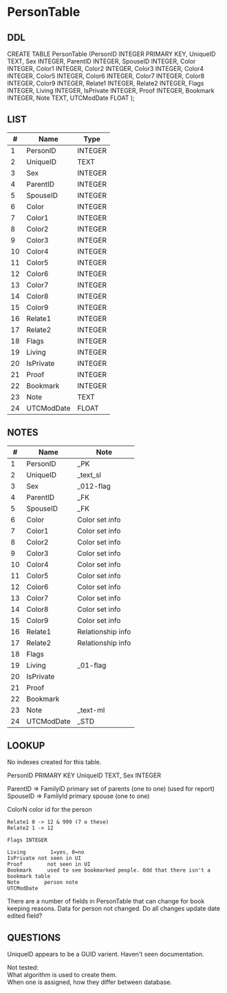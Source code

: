 # PersonTable

## DDL

CREATE TABLE PersonTable (PersonID INTEGER PRIMARY KEY, UniqueID TEXT, Sex INTEGER, ParentID INTEGER, SpouseID INTEGER, Color INTEGER, Color1 INTEGER, Color2 INTEGER, Color3 INTEGER, Color4 INTEGER, Color5 INTEGER, Color6 INTEGER, Color7 INTEGER, Color8 INTEGER, Color9 INTEGER, Relate1 INTEGER, Relate2 INTEGER, Flags INTEGER, Living INTEGER, IsPrivate INTEGER, Proof INTEGER, Bookmark INTEGER, Note TEXT, UTCModDate FLOAT );


## LIST

| #  | Name          | Type      |
|----|---------------|-----------|
| 1  | PersonID      | INTEGER
| 2  | UniqueID      | TEXT
| 3  | Sex           | INTEGER
| 4  | ParentID      | INTEGER
| 5  | SpouseID      | INTEGER
| 6  | Color         | INTEGER
| 7  | Color1        | INTEGER
| 8  | Color2        | INTEGER
| 9  | Color3        | INTEGER
| 10 | Color4        | INTEGER
| 11 | Color5        | INTEGER
| 12 | Color6        | INTEGER
| 13 | Color7        | INTEGER
| 14 | Color8        | INTEGER
| 15 | Color9        | INTEGER
| 16 | Relate1       | INTEGER
| 17 | Relate2       | INTEGER
| 18 | Flags         | INTEGER
| 19 | Living        | INTEGER
| 20 | IsPrivate     | INTEGER
| 21 | Proof         | INTEGER
| 22 | Bookmark      | INTEGER
| 23 | Note          | TEXT
| 24 | UTCModDate    | FLOAT


## NOTES

| #  | Name          | Note      |
|----|---------------|-----------|
| 1  | PersonID      | _PK
| 2  | UniqueID      | _text_sl
| 3  | Sex           | _012-flag
| 4  | ParentID      | _FK
| 5  | SpouseID      | _FK
| 6  | Color         | Color set info
| 7  | Color1        | Color set info
| 8  | Color2        | Color set info
| 9  | Color3        | Color set info
| 10 | Color4        | Color set info
| 11 | Color5        | Color set info
| 12 | Color6        | Color set info
| 13 | Color7        | Color set info
| 14 | Color8        | Color set info
| 15 | Color9        | Color set info
| 16 | Relate1       | Relationship info
| 17 | Relate2       | Relationship info
| 18 | Flags         | 
| 19 | Living        | _01-flag
| 20 | IsPrivate     | 
| 21 | Proof         | 
| 22 | Bookmark      | 
| 23 | Note          | _text-ml
| 24 | UTCModDate    | _STD

## LOOKUP

No indexes created for this table.

PersonID PRIMARY KEY
UniqueID TEXT, Sex INTEGER

ParentID => FamilyID        primary set of parents (one to one) (used for report)
SpouseID => FamilyId        primary spouse (one to one)

ColorN        color id for the person
````
Relate1 0 -> 12 & 999 (7 o these)
Relate2 1 -> 12

Flags INTEGER

Living        1=yes, 0=no
IsPrivate not seen in UI
Proof        not seen in UI
Bookmark     used to see bookmarked people. Odd that there isn't a bookmark table
Note        person note
UTCModDate
````


There are a number of fields in PersonTable that can change for book keeping reasons. 
Data for person not changed. Do all changes update date edited field?


## QUESTIONS

UniqueID appears to be a GUID varient. Haven't seen documentation. 

Not tested:\
What algorithm is used to create them.\
When one is assigned, how they differ between database.
